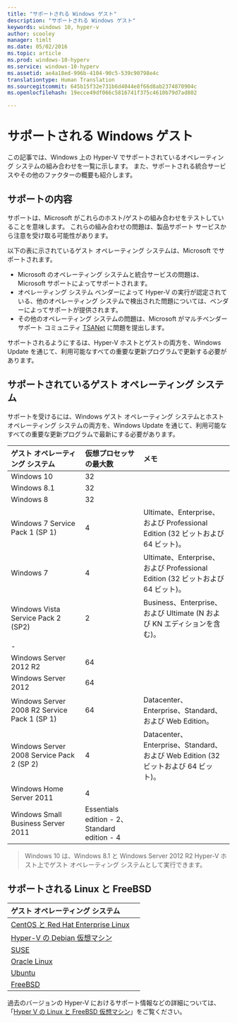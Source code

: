 ```yaml
---
title: "サポートされる Windows ゲスト"
description: "サポートされる Windows ゲスト"
keywords: windows 10, hyper-v
author: scooley
manager: timlt
ms.date: 05/02/2016
ms.topic: article
ms.prod: windows-10-hyperv
ms.service: windows-10-hyperv
ms.assetid: ae4a18ed-996b-4104-90c5-539c90798e4c
translationtype: Human Translation
ms.sourcegitcommit: 645b15f32e731b6d4044e8f66d8ab2374870904c
ms.openlocfilehash: 19ecce49df066c5816741f375c4610b79d7ad802

---
```


# サポートされる Windows ゲスト 

この記事では、Windows 上の Hyper-V でサポートされているオペレーティング システムの組み合わせを一覧に示します。  また、サポートされる統合サービスやその他のファクターの概要も紹介します。

## サポートの内容 
サポートは、Microsoft がこれらのホスト/ゲストの組み合わせをテストしていることを意味します。  これらの組み合わせの問題は、製品サポート サービスから注意を受け取る可能性があります。
 
以下の表に示されているゲスト オペレーティング システムは、Microsoft でサポートされます。
* Microsoft のオペレーティング システムと統合サービスの問題は、Microsoft サポートによってサポートされます。
* オペレーティング システム ベンダーによって Hyper-V の実行が認定されている、他のオペレーティング システムで検出された問題については、ベンダーによってサポートが提供されます。
* その他のオペレーティング システムの問題は、Microsoft がマルチベンダー サポート コミュニティ [TSANet](http://www.tsanet.org/) に問題を提出します。

サポートされるようにするは、Hyper-V ホストとゲストの両方を、Windows Update を通じて、利用可能なすべての重要な更新プログラムで更新する必要があります。

## サポートされているゲスト オペレーティング システム

サポートを受けるには、Windows ゲスト オペレーティング システムとホスト オペレーティング システムの両方を、Windows Update を通じて、利用可能なすべての重要な更新プログラムで最新にする必要があります。

| ゲスト オペレーティング システム |  仮想プロセッサの最大数 | メモ | 
|:-----|:-----|:-----|
| Windows 10 | 32 | |
| Windows 8.1 | 32 | |
| Windows 8 | 32 |  |
| Windows 7 Service Pack 1 (SP 1) | 4 | Ultimate、Enterprise、および Professional Edition (32 ビットおよび 64 ビット)。 |
| Windows 7 | 4 | Ultimate、Enterprise、および Professional Edition (32 ビットおよび 64 ビット)。 |
| Windows Vista Service Pack 2 (SP2) | 2 | Business、Enterprise、および Ultimate (N および KN エディションを含む)。 | 
| - | | |
| Windows Server 2012 R2 | 64 | |
| Windows Server 2012 | 64 | |
| Windows Server 2008 R2 Service Pack 1 (SP 1) | 64 | Datacenter、Enterprise、Standard、および Web Edition。 |
| Windows Server 2008 Service Pack 2 (SP 2) | 4 | Datacenter、Enterprise、Standard、および Web Edition (32 ビットおよび 64 ビット)。 |
| Windows Home Server 2011 | 4 | |
| Windows Small Business Server 2011 | Essentials edition - 2、Standard edition - 4 | |
  
 > Windows 10 は、Windows 8.1 と Windows Server 2012 R2 Hyper-V ホスト上でゲスト オペレーティング システムとして実行できます。

## サポートされる Linux と FreeBSD

| ゲスト オペレーティング システム |  |
|:-----|:------|
| [CentOS と Red Hat Enterprise Linux ](https://technet.microsoft.com/library/dn531026.aspx) | |
| [Hyper-V の Debian 仮想マシン](https://technet.microsoft.com/library/dn614985.aspx) | |
| [SUSE](https://technet.microsoft.com/en-us/library/dn531027.aspx) | |
| [Oracle Linux](https://technet.microsoft.com/en-us/library/dn609828.aspx)  | |
| [Ubuntu](https://technet.microsoft.com/en-us/library/dn531029.aspx) | |
| [FreeBSD](https://technet.microsoft.com/library/dn848318.aspx) | |

過去のバージョンの Hyper-V におけるサポート情報などの詳細については、「[Hyper V の Linux と FreeBSD 仮想マシン](https://technet.microsoft.com/library/dn531030.aspx)」をご覧ください。



<!--HONumber=Jun16_HO4-->


